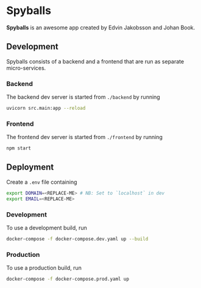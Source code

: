 # Spyballs

**Spyballs** is an awesome app created by Edvin Jakobsson and Johan Book.

## Development

Spyballs consists of a backend and a frontend that are run as separate
micro-services.

### Backend

The backend dev server is started from `./backend` by running

```sh
uvicorn src.main:app --reload
```

### Frontend

The frontend dev server is started from `./frontend` by running

```sh
npm start
```

## Deployment

Create a `.env` file containing

```sh
export DOMAIN=<REPLACE-ME> # NB: Set to `localhost` in dev
export EMAIL=<REPLACE-ME>
```

### Development

To use a development build, run

```sh
docker-compose -f docker-compose.dev.yaml up --build
```

### Production

To use a production build, run

```sh
docker-compose -f docker-compose.prod.yaml up
```
